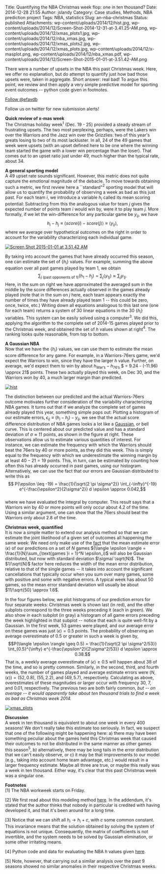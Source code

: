 Title: Quantifying the NBA Christmas week flop: one in ten thousand?
Date: 2014-12-28 21:55
Author: jslandy
Category: Case studies, Methods, NBA prediction project
Tags: NBA, statistics
Slug: an-nba-christmas
Status: published
Attachments: wp-content/uploads/2014/12/hist.jpg, wp-content/uploads/2014/12/Screen-Shot-2014-12-31-at-3.41.25-AM.png, wp-content/uploads/2014/12/xmas_plots1.jpg, wp-content/uploads/2014/12/nba_xmas.jpg, wp-content/uploads/2014/12/xmas_plots2.jpg, wp-content/uploads/2014/12/xmas_plots.jpg, wp-content/uploads/2014/12/x-masplot.png, wp-content/uploads/2014/12/nba_xmas.pdf, wp-content/uploads/2014/12/Screen-Shot-2015-01-01-at-3.51.42-AM.png

There were a number of upsets in the NBA this past Christmas week. Here, we offer no explanation, but do attempt to quantify just how bad those upsets were, taken in aggregate. Short answer: real bad! To argue this point, we review and then apply a very simple predictive model for sporting event outcomes -- python code given in footnotes.

[Follow @efavdb](http://twitter.com/efavdb)  

Follow us on twitter for new submission alerts!

**Quick review of x-mas week**  
The Christmas holiday week$^1$ (Dec. 19 - 25) provided a steady stream of frustrating upsets. The two most perplexing, perhaps, were the Lakers win over the Warriors and the Jazz win over the Grizzlies: two of this year's greats losing to two of its most lackluster. In all, $24$ of the $49$ games that week were upsets (with an upset defined here to be one where the winning team started the game with a lower win percentage than the loser). That comes out to an upset ratio just under $49%$, much higher than the typical rate, about $34%$.

**A general sporting model**  
A $49%$ upset rate sounds significant. However, this metric does not quite capture the emotional magnitude of the debacle. To move towards obtaining such a metric, we first review here a \`\`standard"$^2$ sporting model that will allow us to quantify the probability of observing a week as bad as this just past. For each team $i$, we introduce a variable $h_i$ called its mean scoring potential: Subtracting from this the analogous value for team $j$ gives the expected number of points team $i$ would win by, were it to play team $j$. More formally, if we let the win-difference for any particular game be $y_{ij}$, we have $$h_i - h_j \equiv \langle score(i) - score(j) \rangle \equiv \langle y_{ij} \rangle, $$ where we average over hypothetical outcomes on the right in order to account for the variability characterizing each individual game.

[![Screen Shot 2015-01-01 at 3.51.42 AM]({static}/wp-content/uploads/2014/12/Screen-Shot-2015-01-01-at-3.51.42-AM.png)]({static}/wp-content/uploads/2014/12/Screen-Shot-2015-01-01-at-3.51.42-AM.png)

By taking into account the games that have already occurred this season, one can estimate the set of $\{h_i\}$ values. For example, summing the above equation over all past games played by team $1$, we obtain $$ \sum_{j\text{ (past opponents of 1)}} (h_1 - h_j) = \sum_j \langle y_{1j} \rangle \approx \sum_j y_{1j}.$$ Here, in the sum on right we have approximated the averaged sum in the middle by the score differences actually observed in the games already played (note that in the sum on $j$ here, each team appears exactly the number of times they have already played team $1$ -- this could be zero, once, twice, etc.) Writing down all equations analogous to this last one (one for each team) returns a system of $30$ linear equations in the $30$ $\{h_i\}$ variables. This system can be easily solved using a computer$^3$. We did this, applying the algorithm to the complete set of 2014-15 games played prior to the Christmas week, and obtained the set of $h$ values shown at right$^4$. The ranking looks quite reasonable, from top to bottom.

**A Gaussian NBA**  
Now that we have the $\{h_i\}$ values, we can use them to estimate the mean score difference for any game. For example, in a Warriors-76ers game, we'd expect the Warriors to win, since they have the larger $h$ value. Further, on average, we'd expect them to win by about $h_{\text{War's}} - h_{\text{76's}}$ $ = 9.24 - (-11.96) \approx 21$ points. These two actually played this week, on Dec 30, and the Warriors won by $40$, a much larger margin than predicted.

[![hist]({static}/wp-content/uploads/2014/12/hist.jpg)]({static}/wp-content/uploads/2014/12/hist.jpg)

The distinction between our predicted and the actual Warriors-76ers outcome motivates further consideration of the variability characterizing NBA games. It turns out that if we analyze the complete set of games already played this year, something simple pops out: Plotting a histogram of our estimate errors, $\epsilon_{ij} \equiv (h_i - h_j) - y_{ij}$, we see that the actual score difference distribution of NBA games looks a lot like a [Gaussian](http://en.wikipedia.org/wiki/Gaussian_function), or bell curve. This is centered about our predicted value and has a standard deviation of $\sigma \approx 11$ points, as shown in the figure at right. These observations allow us to estimate various quantities of interest. For instance, we can estimate the frequency with which the Warriors should beat the 76ers by 40 or more points, as they did this week. This is simply equal to the frequency with which we underestimate the winning margin by at least $40 - 21 = 19$ points. This, in turn, can be estimated by counting how often this has already occurred in past games, using our histogram. Alternatively, we can use the fact that our errors are Gaussian distributed to write this as $$ P(\epsilon \leq -19) = \frac{1}{\sqrt{2 \pi \sigma^2}} \int_{-\infty}^{-19} e^{-\frac{\epsilon^2}{2\sigma^2}} d \epsilon \approx 0.042,$$  
where we have evaluated the integral by computer. This result says that a Warriors win by 40 or more points will only occur about $4.2%$ of the time. Using a similar argument, one can show that the 76ers should beat the Warriors only about $2.8 %$ of the time.

**Christmas week, quantified**  
It is now a simple matter to extend our analysis method so that we can estimate the joint likelihood of a given set of outcomes all happening the same week: We need only make use of the [fact](%20http://en.wikipedia.org/wiki/Sum_of_normally_distributed_random_variables) that the mean estimate error $\langle \epsilon \rangle$ of our predictions on a set of $N$ games $(\langle \epsilon \rangle = \frac{1}{N}\sum_{\text{games }i = 1}^N \epsilon_i)$ will also be Gaussian distributed, but now with standard deviation $\sigma/ \sqrt{N}$. The $1/\sqrt{N}$ factor here reduces the width of the mean error distribution, relative to that of the single games -- it takes into account the significant cancellations that typically occur when you sum over many games, some with positive and some with negative errors. A typical week has about $50$ games, so the mean error standard deviation will usually be about $11/\sqrt{50} \approx 1.6$.

In the four figures below, we plot histograms of our prediction errors for four separate weeks: Christmas week is shown last (in red), and the other subplots correspond to the three weeks preceding it (each in green). We also show in each subplot (in gray) a histogram of all game errors preceding the week highlighted in that subplot -- notice that each is quite well-fit by a Gaussian. In the first week, $53$ games were played, and our average error on these games was just $\langle \epsilon \rangle = 0.5$ points. The probability of observing an average overestimate of $0.5$ or greater in such a week is given by, $$P(\langle \epsilon \rangle \geq 0.5) = \frac{1}{\sqrt{2 \pi \sigma^2/53}} \int_{0.5}^{\infty} e^{-\frac{\epsilon^2}{2\sigma^2/53}} d \epsilon \approx 0.38.$$ That is, a weekly average overestimate of $\langle \epsilon \rangle \geq 0.5$ will happen about $38%$ of the time, and so is pretty common. Similarly, in the second, third, and fourth weeks, the number of games played and average estimate errors were $(N,\langle \epsilon \rangle) = (52,0.8),$ $(55,2.2)$, and $(49,5.7)$, respectively. Calculating as above, overestimates of these magnitudes or larger occur with frequency $30%$, $7%$, and $0.01 %$, respectively. The previous two are both fairly common, *but -- on average -- it would apparently take about ten thousand trials to find a week as bad as Christmas week 2014.*

[![xmas_plots]({static}/wp-content/uploads/2014/12/xmas_plots2.jpg)]({static}/wp-content/uploads/2014/12/xmas_plots2.jpg)

**Discussion**  
A week in ten thousand is equivalent to about one week in every $400$ seasons! We don't really take this estimate too seriously. In fact, we suspect that one of the following might be happening here: a) there may have been something peculiar about the games held this Christmas week that caused their outcomes to not be distributed in the same manner as other games this season$^5$, b) alternatively, there may be long tails in the error distribution that we can't easily observe, or c) it may be that improvements to our model (e.g., taking into account home team advantage, etc.) would result in a larger frequency estimate. Maybe all three are true, or maybe this really was a week in ten thousand. Either way, it's clear that this past Christmas week was a singular one.

**Footnotes**  
[1] The NBA workweek starts on Friday.

[2] We first read about this modeling method [here](http://www.pro-football-reference.com/blog/?p=37). In the addendum, it's stated that the author thinks that nobody in particular is credited with having developed it, and that it's been around for a long time.

[3] Notice that we can shift all $h_i \to h_i +c$, with $c$ some common constant. This invariance means that the solution obtained by solving the system of equations is not unique. Consequently, the matrix of coefficients is not invertible, and the system needs to be solved by Gaussian elimination, or some other irritating means.

[4] Python code and data for evaluating the NBA $h$ values given [here](%20http://efavdb.com/nba-h-model/).

[5] Note, however, that carrying out a similar analysis over the past 9 seasons showed no similar anomalies in their respective Christmas weeks.
